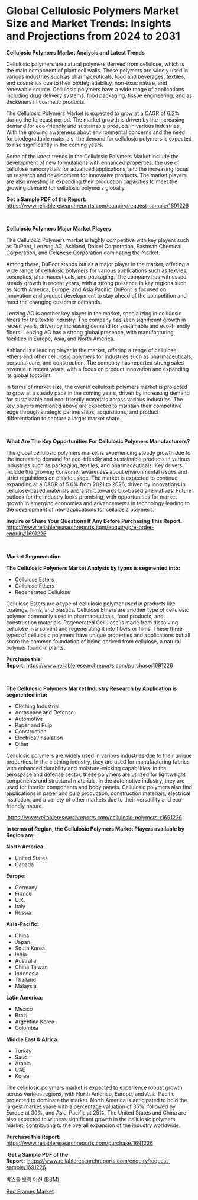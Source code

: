 <p><h1>Global Cellulosic Polymers Market Size and Market Trends: Insights and Projections from 2024 to 2031</h1></p><p><strong>Cellulosic Polymers Market Analysis and Latest Trends</strong></p>
<p><p>Cellulosic polymers are natural polymers derived from cellulose, which is the main component of plant cell walls. These polymers are widely used in various industries such as pharmaceuticals, food and beverages, textiles, and cosmetics due to their biodegradability, non-toxic nature, and renewable source. Cellulosic polymers have a wide range of applications including drug delivery systems, food packaging, tissue engineering, and as thickeners in cosmetic products.</p><p>The Cellulosic Polymers Market is expected to grow at a CAGR of 6.2% during the forecast period. The market growth is driven by the increasing demand for eco-friendly and sustainable products in various industries. With the growing awareness about environmental concerns and the need for biodegradable materials, the demand for cellulosic polymers is expected to rise significantly in the coming years.</p><p>Some of the latest trends in the Cellulosic Polymers Market include the development of new formulations with enhanced properties, the use of cellulose nanocrystals for advanced applications, and the increasing focus on research and development for innovative products. The market players are also investing in expanding their production capacities to meet the growing demand for cellulosic polymers globally.</p></p>
<p><strong>Get a Sample PDF of the Report:&nbsp;</strong> <a href="https://www.reliableresearchreports.com/enquiry/request-sample/1691226">https://www.reliableresearchreports.com/enquiry/request-sample/1691226</a></p>
<p>&nbsp;</p>
<p><strong>Cellulosic Polymers Major Market Players</strong></p>
<p><p>The Cellulosic Polymers market is highly competitive with key players such as DuPont, Lenzing AG, Ashland, Daicel Corporation, Eastman Chemical Corporation, and Celanese Corporation dominating the market. </p><p>Among these, DuPont stands out as a major player in the market, offering a wide range of cellulosic polymers for various applications such as textiles, cosmetics, pharmaceuticals, and packaging. The company has witnessed steady growth in recent years, with a strong presence in key regions such as North America, Europe, and Asia Pacific. DuPont is focused on innovation and product development to stay ahead of the competition and meet the changing customer demands.</p><p>Lenzing AG is another key player in the market, specializing in cellulosic fibers for the textile industry. The company has seen significant growth in recent years, driven by increasing demand for sustainable and eco-friendly fibers. Lenzing AG has a strong global presence, with manufacturing facilities in Europe, Asia, and North America.</p><p>Ashland is a leading player in the market, offering a range of cellulose ethers and other cellulosic polymers for industries such as pharmaceuticals, personal care, and construction. The company has reported strong sales revenue in recent years, with a focus on product innovation and expanding its global footprint.</p><p>In terms of market size, the overall cellulosic polymers market is projected to grow at a steady pace in the coming years, driven by increasing demand for sustainable and eco-friendly materials across various industries. The key players mentioned above are expected to maintain their competitive edge through strategic partnerships, acquisitions, and product differentiation to capture a larger market share.</p></p>
<p>&nbsp;</p>
<p><strong>What Are The Key Opportunities For Cellulosic Polymers Manufacturers?</strong></p>
<p><p>The global cellulosic polymers market is experiencing steady growth due to the increasing demand for eco-friendly and sustainable products in various industries such as packaging, textiles, and pharmaceuticals. Key drivers include the growing consumer awareness about environmental issues and strict regulations on plastic usage. The market is expected to continue expanding at a CAGR of 5.6% from 2021 to 2026, driven by innovations in cellulose-based materials and a shift towards bio-based alternatives. Future outlook for the industry looks promising, with opportunities for market growth in emerging economies and advancements in technology leading to the development of new applications for cellulosic polymers.</p></p>
<p><strong>Inquire or Share Your Questions If Any Before Purchasing This Report:</strong> <a href="https://www.reliableresearchreports.com/enquiry/pre-order-enquiry/1691226">https://www.reliableresearchreports.com/enquiry/pre-order-enquiry/1691226</a></p>
<p>&nbsp;</p>
<p><strong>Market Segmentation</strong></p>
<p><strong>The Cellulosic Polymers Market Analysis by types is segmented into:</strong></p>
<p><ul><li>Cellulose Esters</li><li>Cellulose Ethers</li><li>Regenerated Cellulose</li></ul></p>
<p><p>Cellulose Esters are a type of cellulosic polymer used in products like coatings, films, and plastics. Cellulose Ethers are another type of cellulosic polymer commonly used in pharmaceuticals, food products, and construction materials. Regenerated Cellulose is made from dissolving cellulose in a solvent and regenerating it into fibers or films. These three types of cellulosic polymers have unique properties and applications but all share the common foundation of being derived from cellulose, a natural polymer found in plants.</p></p>
<p><strong>Purchase this Report:&nbsp;</strong><a href="https://www.reliableresearchreports.com/purchase/1691226">https://www.reliableresearchreports.com/purchase/1691226</a></p>
<p>&nbsp;</p>
<p><strong>The Cellulosic Polymers Market Industry Research by Application is segmented into:</strong></p>
<p><ul><li>Clothing Industrial</li><li>Aerospace and Defense</li><li>Automotive</li><li>Paper and Pulp</li><li>Construction</li><li>Electrical/Insulation</li><li>Other</li></ul></p>
<p><p>Cellulosic polymers are widely used in various industries due to their unique properties. In the clothing industry, they are used for manufacturing fabrics with enhanced durability and moisture-wicking capabilities. In the aerospace and defense sector, these polymers are utilized for lightweight components and structural materials. In the automotive industry, they are used for interior components and body panels. Cellulosic polymers also find applications in paper and pulp production, construction materials, electrical insulation, and a variety of other markets due to their versatility and eco-friendly nature.</p></p>
<p><a href="https://www.reliableresearchreports.com/cellulosic-polymers-r1691226">&nbsp;https://www.reliableresearchreports.com/cellulosic-polymers-r1691226</a></p>
<p><strong>In terms of Region, the Cellulosic Polymers Market Players available by Region are:</strong></p>
<p>
    <p> <strong> North America: </strong>
        <ul>
            <li>United States</li>
            <li>Canada</li>
        </ul>
        </p> 
    <p> <strong> Europe: </strong>
        <ul>
            <li>Germany</li>
            <li>France</li>
            <li>U.K.</li>
            <li>Italy</li>
            <li>Russia</li>
        </ul>
        </p> 
    <p> <strong> Asia-Pacific: </strong>
        <ul>
            <li>China</li>
            <li>Japan</li>
            <li>South Korea</li>
            <li>India</li>
            <li>Australia</li>
            <li>China Taiwan</li>
            <li>Indonesia</li>
            <li>Thailand</li>
            <li>Malaysia</li>
        </ul>
        </p> 
    <p> <strong> Latin America: </strong>
        <ul>
            <li>Mexico</li>
            <li>Brazil</li>
            <li>Argentina Korea</li>
            <li>Colombia</li>
        </ul>
        </p> 
    <p> <strong> Middle East & Africa: </strong>
        <ul>
            <li>Turkey</li>
            <li>Saudi</li>
            <li>Arabia</li>
            <li>UAE</li>
            <li>Korea</li>
        </ul>
    </p>
    </p>
<p><p>The cellulosic polymers market is expected to experience robust growth across various regions, with North America, Europe, and Asia-Pacific projected to dominate the market. North America is anticipated to hold the largest market share with a percentage valuation of 35%, followed by Europe at 30%, and Asia-Pacific at 25%. The United States and China are also expected to witness significant growth in the cellulosic polymers market, contributing to the overall expansion of the industry worldwide.</p></p>
<p><strong>Purchase this Report: </strong><a href="https://www.reliableresearchreports.com/purchase/1691226">https://www.reliableresearchreports.com/purchase/1691226</a></p>
<p>&nbsp;<strong>Get a Sample PDF of the Report:&nbsp;&nbsp;</strong><a href="https://www.reliableresearchreports.com/enquiry/request-sample/1691226">https://www.reliableresearchreports.com/enquiry/request-sample/1691226</a></p>
<p><strong></strong></p>
<p><p><a href="https://github.com/JosefaRice/Market-Research-Report-List-1/blob/main/9253219117074.md">박스홀 보링 머신 (BBM)</a></p><p><a href="https://view.publitas.com/reportprime-1/an-in-depth-analysis-of-the-global-bed-frames-market-scope-and-its-rapid-growing-6-5-cagr-forcasted-for-period-from-2024-to-2031/">Bed Frames Market</a></p></p>